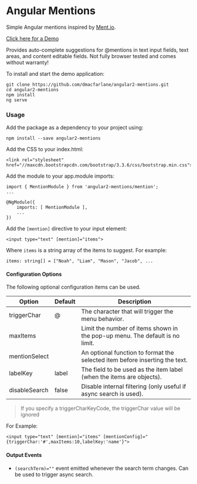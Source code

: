 # Angular Mentions

Simple Angular mentions inspired by [Ment.io](https://github.com/jeff-collins/ment.io).

[Click here for a Demo](http://dmacfarlane.github.io/angular2-mentions/)

Provides auto-complete suggestions for @mentions in text input fields, text areas,
and content editable fields. Not fully browser tested and comes without warranty!

To install and start the demo application:

    git clone https://github.com/dmacfarlane/angular2-mentions.git
    cd angular2-mentions
    npm install
    ng serve

### Usage

Add the package as a dependency to your project using:

    npm install --save angular2-mentions

Add the CSS to your index.html:

    <link rel="stylesheet" href="//maxcdn.bootstrapcdn.com/bootstrap/3.3.6/css/bootstrap.min.css">

Add the module to your app.module imports:

    import { MentionModule } from 'angular2-mentions/mention';
    ...

    @NgModule({
        imports: [ MentionModule ],
        ...
    })

Add the `[mention]` directive to your input element:

    <input type="text" [mention]="items">

Where `items` is a string array of the items to suggest. For example:

    items: string[] = ["Noah", "Liam", "Mason", "Jacob", ...

#### Configuration Options

The following optional configuration items can be used.

| Option             | Default  | Description |
| ---                | ---      | ---         |
| triggerChar        | @        | The character that will trigger the menu behavior. |
| maxItems           |          | Limit the number of items shown in the pop-up menu. The default is no limit. |
| mentionSelect      |          | An optional function to format the selected item before inserting the text. |
| labelKey           | label    | The field to be used as the item label (when the items are objects). |
| disableSearch      | false    | Disable internal filtering (only useful if async search is used). |

> If you specify a triggerCharKeyCode, the triggerChar value will be ignored

For Example: 

    <input type="text" [mention]="items" [mentionConfig]="{triggerChar:'#',maxItems:10,labelKey:'name'}">

#### Output Events

- `(searchTerm)=""` event emitted whenever the search term changes. Can be used to trigger async search.
